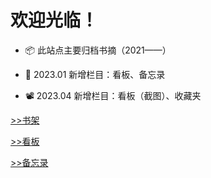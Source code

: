 # 欢迎光临！

- 📦 此站点主要归档书摘（2021——）

- 📰 2023.01 新增栏目：看板、备忘录

- 📽️ 2023.04 新增栏目：看板（截图）、收藏夹

[>>书架](read/list)

[>>看板](watch/nav)

[>>备忘录](note)